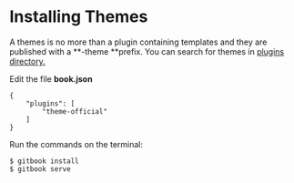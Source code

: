 # Installing Themes

A themes is no more than a plugin containing templates and they are published with a **-theme **prefix. You can search for themes in [plugins directory.](https://plugins.gitbook.com/browse?q=theme)

Edit the file **book.json**

```
{
    "plugins": [
        "theme-official"
    ]
}
```

Run the commands on the terminal:

```
$ gitbook install
$ gitbook serve
```



